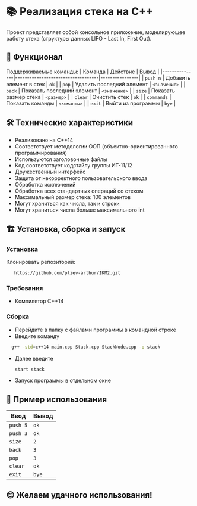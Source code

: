 # 📚 Реализация стека на C++

Проект представляет собой консольное приложение, моделирующее работу стека (структуры данных LIFO - Last In, First Out).

## 🚀 Функционал

Поддерживаемые команды:
| Команда       | Действие                          | Вывод          |
|---------------|-----------------------------------|----------------|
| `push n`      | Добавить элемент в стек           | `ok`           |
| `pop`         | Удалить последний элемент         | `<значение>`   |
| `back`        | Показать последний элемент        | `<значение>`   |
| `size`        | Показать размер стека             | `<размер>`     |
| `clear`       | Очистить стек                     | `ok`           |
| `commands`    | Показать команды                  | `<команды>`    |
| `exit`        | Выйти из программы                | `bye`          |

## 🛠 Технические характеристики

- Реализовано на C++14
- Соответствует методологии ООП (объектно-ориентированного программирования)
- Используются заголовочные файлы
- Код соответствует кодстайлу группы ИТ-11/12
- Дружественный интерфейс
- Защита от некорректного пользовательского ввода
- Обработка исключений
- Обработка всех стандартных операций со стеком
- Максимальный размер стека: 100 элементов
- Могут храниться как числа, так и строки
- Могут храниться числа больше максимального int

## 🏗️ Установка, cборка и запуск

### Установка
Клонировать репозиторий:
```bash
   https://github.com/pliev-arthur/IKM2.git
```

### Требования
- Компилятор C++14

### Сборка
- Перейдите в папку с файлами программы в командной строке
- Введите команду
 ```bash
   g++ -std=c++14 main.cpp Stack.cpp StackNode.cpp -o stack
 ```
- Далее введите
  ```bash
  start stack
  ```
- Запуск программы в отдельном окне

## 📝 Пример использования

| Ввод          | Вывод          |
|---------------|----------------|
| `push 5`      | `ok`           |
| `push 3`      | `ok`           |
| `size`        | `2`            |
| `back`        | `3`            |
| `pop`         | `3`            |
| `clear`       | `ok`           |
| `exit`        | `bye`          |

## 😊 Желаем удачного использования!
